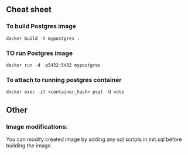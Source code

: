 ## Cheat sheet
### To build Postgres image
`docker build -t mypostgres .`
### TO run Postgres image
`docker run -d -p5432:5432 mypostgres`
### To attach to running postgres container
`docker exec -it <container_hash> psql -U vote`

## Other 
### Image modifications:
You can modify created image by adding any sql scripts in init.sql before building the image.

